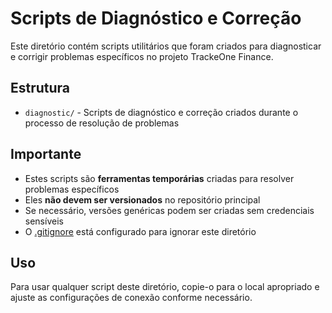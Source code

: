 # Scripts de Diagnóstico e Correção

Este diretório contém scripts utilitários que foram criados para diagnosticar e corrigir problemas específicos no projeto TrackeOne Finance.

## Estrutura

- `diagnostic/` - Scripts de diagnóstico e correção criados durante o processo de resolução de problemas

## Importante

- Estes scripts são **ferramentas temporárias** criadas para resolver problemas específicos
- Eles **não devem ser versionados** no repositório principal
- Se necessário, versões genéricas podem ser criadas sem credenciais sensíveis
- O [.gitignore](file:///Users/nataligiacherini/Development/TrackeOneFinance/.gitignore) está configurado para ignorar este diretório

## Uso

Para usar qualquer script deste diretório, copie-o para o local apropriado e ajuste as configurações de conexão conforme necessário.